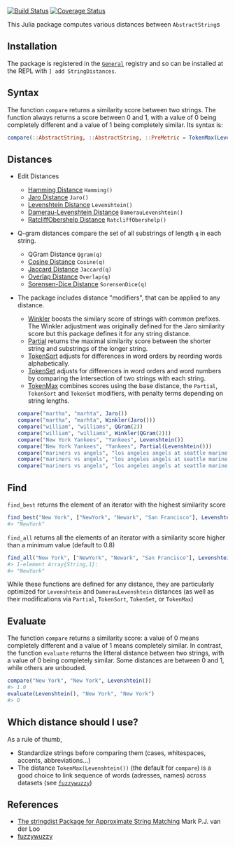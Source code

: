 [![Build Status](https://travis-ci.org/matthieugomez/StringDistances.jl.svg?branch=master)](https://travis-ci.org/matthieugomez/StringDistances.jl)
[![Coverage Status](https://coveralls.io/repos/matthieugomez/StringDistances.jl/badge.svg?branch=master)](https://coveralls.io/r/matthieugomez/StringDistances.jl?branch=master)

This Julia package computes various distances between `AbstractString`s

## Installation
The package is registered in the [`General`](https://github.com/JuliaRegistries/General) registry and so can be installed at the REPL with `] add StringDistances`.

## Syntax
The function `compare` returns a similarity score between two strings. The function always returns a score between 0 and 1, with a value of 0 being completely different and a value of 1 being completely similar. Its syntax is:

```julia
compare(::AbstractString, ::AbstractString, ::PreMetric = TokenMax(Levenshtein()))
```

## Distances
- Edit Distances
	- [Hamming Distance](https://en.wikipedia.org/wiki/Hamming_distance) `Hamming()`
	- [Jaro Distance](https://en.wikipedia.org/wiki/Jaro%E2%80%93Winkler_distance) `Jaro()`
	- [Levenshtein Distance](https://en.wikipedia.org/wiki/Levenshtein_distance) `Levenshtein()`
	- [Damerau-Levenshtein Distance](https://en.wikipedia.org/wiki/Damerau%E2%80%93Levenshtein_distance) `DamerauLevenshtein()`
	- [RatcliffObershelp Distance](https://xlinux.nist.gov/dads/HTML/ratcliffObershelp.html) `RatcliffObershelp()`
- Q-gram distances compare the set of all substrings of length `q` in each string.
	- QGram Distance `Qgram(q)`
	- [Cosine Distance](https://en.wikipedia.org/wiki/Cosine_similarity) `Cosine(q)`
	- [Jaccard Distance](https://en.wikipedia.org/wiki/Jaccard_index) `Jaccard(q)`
	- [Overlap Distance](https://en.wikipedia.org/wiki/Overlap_coefficient) `Overlap(q)`
	- [Sorensen-Dice Distance](https://en.wikipedia.org/wiki/S%C3%B8rensen%E2%80%93Dice_coefficient) `SorensenDice(q)`

- The package includes distance "modifiers", that can be applied to any distance.

	- [Winkler](https://en.wikipedia.org/wiki/Jaro%E2%80%93Winkler_distance) boosts the similary score of strings with common prefixes.  The Winkler adjustment was originally defined for the Jaro similarity score but this package defines it for any string distance.
	- [Partial](http://chairnerd.seatgeek.com/fuzzywuzzy-fuzzy-string-matching-in-python/) returns the maximal similarity score between the shorter string and substrings of the longer string.
	- [TokenSort](http://chairnerd.seatgeek.com/fuzzywuzzy-fuzzy-string-matching-in-python/) adjusts for differences in word orders by reording words alphabetically. 
	- [TokenSet](http://chairnerd.seatgeek.com/fuzzywuzzy-fuzzy-string-matching-in-python/) adjusts for differences in word orders and word numbers by comparing the intersection of two strings with each string.
	- [TokenMax](http://chairnerd.seatgeek.com/fuzzywuzzy-fuzzy-string-matching-in-python/) combines scores using the base distance, the `Partial`, `TokenSort` and `TokenSet` modifiers, with penalty terms depending on string lengths.

	```julia
	compare("martha", "marhta", Jaro())
	compare("martha", "marhta", Winkler(Jaro()))
	compare("william", "williams", QGram(2))
	compare("william", "williams", Winkler(QGram(2)))
	compare("New York Yankees", "Yankees", Levenshtein())
	compare("New York Yankees", "Yankees", Partial(Levenshtein()))
	compare("mariners vs angels", "los angeles angels at seattle mariners", Jaro())
	compare("mariners vs angels", "los angeles angels at seattle mariners", TokenSet(Jaro()))
	compare("mariners vs angels", "los angeles angels at seattle mariners", TokenMax(RatcliffObershelp()))
	```

## Find
`find_best` returns the element of an iterator with the highest similarity score
```julia
find_best("New York", ["NewYork", "Newark", "San Francisco"], Levenshtein())
#> "NewYork"
```

`find_all` returns all the elements of an iterator with a similarity score higher than a minimum value (default to 0.8)

```julia
find_all("New York", ["NewYork", "Newark", "San Francisco"], Levenshtein(); min_score = 0.8)
#> 1-element Array{String,1}:
#> "NewYork"
```

While these functions are defined for any distance, they are particularly optimized for `Levenshtein` and `DamerauLevenshtein` distances (as well as their modifications via `Partial`, `TokenSort`, `TokenSet`, or `TokenMax`)

## Evaluate

The function `compare` returns a similarity score: a value of 0 means completely different and a value of 1 means completely similar. In contrast, the function `evaluate` returns the litteral distance between two strings, with a value of 0 being completely similar. Some distances are between 0 and 1, while others are unbouded.

```julia
compare("New York", "New York", Levenshtein())
#> 1.0
evaluate(Levenshtein(), "New York", "New York")
#> 0
```

## Which distance should I use?

As a rule of thumb, 
- Standardize strings before comparing them (cases, whitespaces, accents, abbreviations...)
- The distance `TokenMax(Levenshtein())` (the default for `compare`) is a good choice to link sequence of words (adresses, names) across datasets (see [`fuzzywuzzy`](https://chairnerd.seatgeek.com/fuzzywuzzy-fuzzy-string-matching-in-python/))

## References
- [The stringdist Package for Approximate String Matching](https://journal.r-project.org/archive/2014-1/loo.pdf) Mark P.J. van der Loo
- [fuzzywuzzy](http://chairnerd.seatgeek.com/fuzzywuzzy-fuzzy-string-matching-in-python/)


